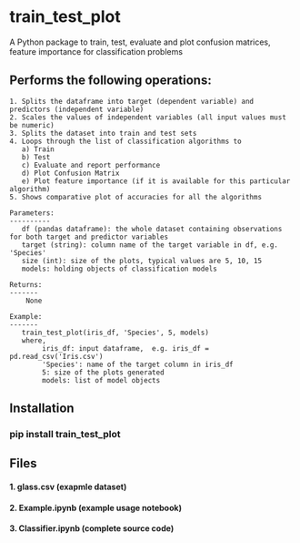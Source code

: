 # train_test_plot
A Python package to train, test, evaluate and plot confusion matrices, feature importance for classification problems

Performs the following operations:
---------------------------------
    
    1. Splits the dataframe into target (dependent variable) and predictors (independent variable)
    2. Scales the values of independent variables (all input values must be numeric)
    3. Splits the dataset into train and test sets
    4. Loops through the list of classification algorithms to
       a) Train
       b) Test
       c) Evaluate and report performance
       d) Plot Confusion Matrix
       e) Plot feature importance (if it is available for this particular algorithm)
    5. Shows comparative plot of accuracies for all the algorithms
       
    Parameters:
    ----------
       df (pandas dataframe): the whole dataset containing observations for both target and predictor variables
       target (string): column name of the target variable in df, e.g. 'Species'
       size (int): size of the plots, typical values are 5, 10, 15
       models: holding objects of classification models
       
    Returns:
    -------
        None
       
    Example:
    -------
       train_test_plot(iris_df, 'Species', 5, models)
       where,
            iris_df: input dataframe,  e.g. iris_df = pd.read_csv('Iris.csv')
            'Species': name of the target column in iris_df
            5: size of the plots generated
            models: list of model objects
            
## Installation

### pip install train_test_plot

## Files

#### 1. glass.csv (exapmle dataset)
#### 2. Example.ipynb (example usage notebook)
#### 3. Classifier.ipynb (complete source code)
